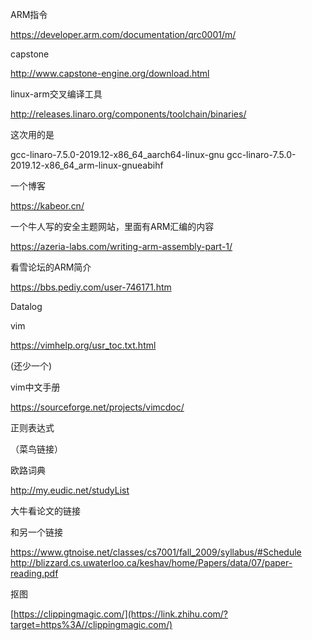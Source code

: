 ARM指令

https://developer.arm.com/documentation/qrc0001/m/

capstone

http://www.capstone-engine.org/download.html

linux-arm交叉编译工具

http://releases.linaro.org/components/toolchain/binaries/

这次用的是

gcc-linaro-7.5.0-2019.12-x86_64_aarch64-linux-gnu
gcc-linaro-7.5.0-2019.12-x86_64_arm-linux-gnueabihf



一个博客

https://kabeor.cn/



一个牛人写的安全主题网站，里面有ARM汇编的内容

https://azeria-labs.com/writing-arm-assembly-part-1/



看雪论坛的ARM简介

https://bbs.pediy.com/user-746171.htm



Datalog



vim

https://vimhelp.org/usr_toc.txt.html

(还少一个)

vim中文手册

https://sourceforge.net/projects/vimcdoc/





正则表达式

（菜鸟链接）



欧路词典

http://my.eudic.net/studyList





大牛看论文的链接

和另一个链接

https://www.gtnoise.net/classes/cs7001/fall_2009/syllabus/#Schedule
http://blizzard.cs.uwaterloo.ca/keshav/home/Papers/data/07/paper-reading.pdf





抠图

[https://clippingmagic.com/](https://link.zhihu.com/?target=https%3A//clippingmagic.com/)